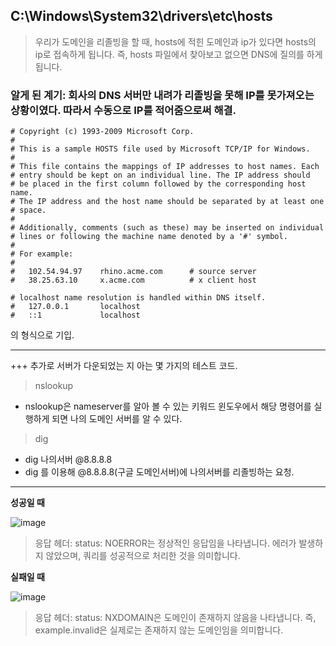 ## C:\Windows\System32\drivers\etc\hosts    

> 우리가 도메인을 리졸빙을 할 때, hosts에 적힌 도메인과 ip가 있다면 hosts의 ip로 접속하게 됩니다.  즉, hosts 파일에서 찾아보고 없으면 DNS에 질의를 하게 됩니다.

### 알게 된 계기: 회사의 DNS 서버만 내려가 리졸빙을 못해 IP를 못가져오는 상황이였다. 따라서 수동으로 IP를 적어줌으로써 해결.
```
# Copyright (c) 1993-2009 Microsoft Corp.
#
# This is a sample HOSTS file used by Microsoft TCP/IP for Windows.
#
# This file contains the mappings of IP addresses to host names. Each
# entry should be kept on an individual line. The IP address should
# be placed in the first column followed by the corresponding host name.
# The IP address and the host name should be separated by at least one
# space.
#
# Additionally, comments (such as these) may be inserted on individual
# lines or following the machine name denoted by a '#' symbol.
#
# For example:
#
#	102.54.94.97    rhino.acme.com      # source server
#	38.25.63.10     x.acme.com          # x client host

# localhost name resolution is handled within DNS itself.
#	127.0.0.1       localhost
#	::1             localhost
```
의 형식으로 기입. 
<hr>

+++ 추가로 서버가 다운되었는 지 아는 몇 가지의 테스트 코드.

> nslookup
- nslookup은 nameserver를 알아 볼 수 있는 키워드 윈도우에서 해당 명령어를 실행하게 되면 나의 도메인 서버를 알 수 있다.

> dig
- dig 나의서버 @8.8.8.8
- dig 를 이용해 @8.8.8.8(구글 도메인서버)에 나의서버를 리졸빙하는 요청.
<hr>

**성공일 때**

![image](https://github.com/soony1995/tips/assets/59558831/3f212738-e416-4dde-ae4a-7a5eb81dbe59)

>응답 헤더: status: NOERROR는 정상적인 응답임을 나타냅니다. 에러가 발생하지 않았으며, 쿼리를 성공적으로 처리한 것을 의미합니다.


**실패일 때**

![image](https://github.com/soony1995/tips/assets/59558831/aa98c61f-aad6-4ec5-8990-02aa55049c45)

>응답 헤더: status: NXDOMAIN은 도메인이 존재하지 않음을 나타냅니다. 즉, example.invalid은 실제로는 존재하지 않는 도메인임을 의미합니다.

